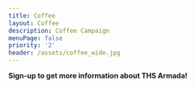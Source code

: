 ```yaml
---
title: Coffee
layout: Coffee
description: Coffee Campaign
menuPage: false
priority: '2'
header: /assets/coffee_wide.jpg
---
```

**Sign-up to get more information about THS Armada!**
